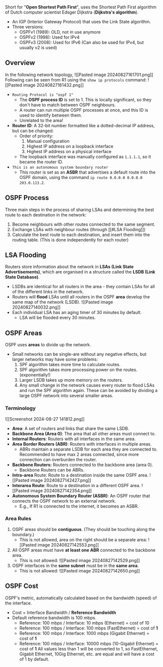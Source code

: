 Short for "**Open Shortest Path First**", uses the Shortest Path First algorithm of Dutch computer scientist Edsger Dijkstra (**Dijkstra's algorithm**).
- An IGP (Interior Gateway Protocol) that uses the Link State algorithm.
- Three versions:
	- OSPFv1 (1989): OLD, not in use anymore
	- OSPFv2 (1998): Used for IPv4
	- OSPFv3 (2008): Used for IPv6 (Can also be used for IPv4, but usually v2 is used)
## Overview
In the following network topology,
	![[Pasted image 20240827161701.png]]
Following can be seen from R1 using the `show ip protocols` command:
	![[Pasted image 20240827161432.png]]
- `Routing Protocol is "ospf 1"`
	- The **OSPF process ID** is set to 1. This is locally significant, so they don't have to match between OSPF neighbours.
	- A router can run multiple OSPF processes at once, and this ID is used to identify between them.
	- Unrelated to the area!
- **Router ID**: A 32-bit number formatted like a dotted-decimal IP address, but can be changed. 
	- Order of priority:
		1. Manual configuration
		2. Highest IP address on a loopback interface
		3. Highest IP address on a physical interface
	- The loopback interface was manually configured as `1.1.1.1`, so it became the router ID.
- `This is an autonomous system boundary router`
	- This router is set as an **ASBR** that advertises a default route into the OSPF domain, using the command `ip route 0.0.0.0 0.0.0.0 203.0.113.2`. 
## OSPF Process
Three main steps in the process of sharing LSAs and determining the best route to each destination in the network:
1. Become neighbours with other routes connected to the same segment.
2. Exchange LSAs with neighbour routes (through [[#LSA Flooding]])
3. Calculate the best route to each destination, and insert them into the routing table. (This is done independently for each router)
## LSA Flooding
Routers store information about the network in **LSAs (Link State Advertisements)**, which are organised in a structure called the **LSDB (Link State Database)**.
- LSDBs are identical for all routers in the area - they contain LSAs for all of the different links in the network.
- Routers will **flood** LSAs until all routers in the OSPF **area** develop the same map of the network (LSDB). ![[Pasted image 20240827140032.png]]
- Each individual LSA has an aging timer of 30 minutes by default.
	- LSA will be flooded every 30 minutes.
## OSPF Areas
OSPF uses **areas** to divide up the network. 
- Small networks can be single-are without any negative effects, but larger networks may have some problems:
	1. SPF algorithm takes more time to calculate routes.
	2. SPF algorithm takes more processing power on the routes. (exponentially!)
	3. Larger LSDB takes up more memory on the routers.
	4. Any small change in the network causes every router to flood LSAs and run the SPF algorithm again.
	These can be avoided by dividing a large OSPF network into several smaller areas.
### Terminology
![[Screenshot 2024-08-27 141812.png]]
- **Area**: A set of routers and links that share the same LSDB.
- **Backbone Area (Area 0)**: The area that all other areas must connect to.
- **Internal Routers**: Routers with all interfaces in the same area.
- **Area Border Routers (ABR)**: Routers with interfaces in multiple areas.
	- ABRs maintain a separate LSDB for each area they are connected to. Recommended to have max 2 areas connected, since more connection can overburden the router.
- **Backbone Routers:** Routers connected to the backbone area (area 0).
	- Backbone Routers can be ABRs.
- **Intra-area** Route: Route to a destination inside the same OSPF area. ![[Pasted image 20240827142427.png]]
- **Interarea Route**: Route to a destination in a different OSPF area. ![[Pasted image 20240827142354.png]]
- **Autonomous System Boundary Router (ASBR)**: An OSPF router that connects the OSPF network to an external network.
	- E.g., If R1 is connected to the internet, it becomes an ASBR.
### Area Rules
1. OSPF areas should be **contiguous**. (They should be touching along the boundary.)
	- This is not allowed, area on the right should be a separate area:  ![[Pasted image 20240827142553.png]]
2.  All OSPF areas must have **at least one ABR** connected to the backbone area.
	- This is not allowed: ![[Pasted image 20240827142529.png]]
3. OSPF interfaces in the **same subnet** must be in the **same area**.
	- This is not allowed: ![[Pasted image 20240827142650.png]]

## OSPF Cost
OSPF's metric, automatically calculated based on the bandwidth (speed) of the interface.
- Cost = Interface Bandwidth / **Reference Bandwidth**
- Default reference bandwidth is 100 mbps.
	- Reference: 100 mbps / Interface: 10 mbps (Ethernet) = cost of 10
	- Reference: 100 mbps / Interface: 100 mbps (FastEthernet) = cost of **1**
	- Reference: 100 mbps / Interface: 1000 mbps (Gigabit Ethernet) = cost of **1**
	- Reference: 100 mbps / Interface: 10000 mbps (10-Gigabit Ethernet) = cost of **1**
All values less than 1 will be converted to 1, so FastEthernet, Gigabit Ethernet, 10Gig Ethernet, etc. are equal and will have a cost of 1 by default.
	  